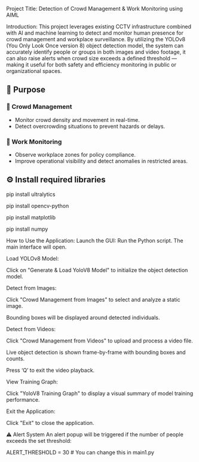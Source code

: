 Project Title:
Detection of Crowd Management & Work Monitoring using AIML

Introduction:
This project leverages existing CCTV infrastructure combined with AI and machine learning to detect and monitor human presence for crowd management and workplace surveillance. By utilizing the YOLOv8 (You Only Look Once version 8) object detection model, the system can accurately identify people or groups in both images and video footage, it can also raise alerts when crowd size exceeds a defined threshold — making it useful for both safety and efficiency monitoring in public or organizational spaces.

## 🎯 Purpose

### 🔹 Crowd Management
- Monitor crowd density and movement in real-time.
- Detect overcrowding situations to prevent hazards or delays.

### 🔹 Work Monitoring
- Observe workplace zones for policy compliance.
- Improve operational visibility and detect anomalies in restricted areas.


## ⚙️ Install required libraries
pip install ultralytics

pip install opencv-python

pip install matplotlib

pip install numpy

How to Use the Application:
Launch the GUI: 
Run the Python script. The main interface will open.

Load YOLOv8 Model:

Click on "Generate & Load YoloV8 Model" to initialize the object detection model.

Detect from Images:

Click "Crowd Management from Images" to select and analyze a static image.

Bounding boxes will be displayed around detected individuals.

Detect from Videos:

Click "Crowd Management from Videos" to upload and process a video file.

Live object detection is shown frame-by-frame with bounding boxes and counts.

Press ‘Q’ to exit the video playback.

View Training Graph:

Click "YoloV8 Training Graph" to display a visual summary of model training performance.

Exit the Application:

Click "Exit" to close the application.

⚠️ Alert System
An alert popup will be triggered if the number of people exceeds the set threshold:

ALERT_THRESHOLD = 30  # You can change this in main1.py
